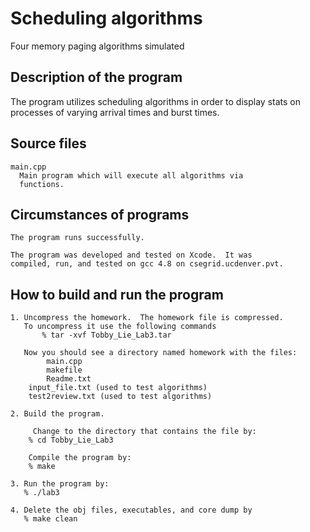 # Scheduling algorithms

Four memory paging algorithms simulated

## Description of the program

The program utilizes scheduling algorithms in order to 
display stats on processes of varying arrival times and
burst times.

## Source files
```
main.cpp
  Main program which will execute all algorithms via 
  functions. 
``` 

## Circumstances of programs
```
The program runs successfully.  

The program was developed and tested on Xcode.  It was 
compiled, run, and tested on gcc 4.8 on csegrid.ucdenver.pvt.
```

##  How to build and run the program
```
1. Uncompress the homework.  The homework file is compressed.  
   To uncompress it use the following commands 
       % tar -xvf Tobby_Lie_Lab3.tar

   Now you should see a directory named homework with the files:
        main.cpp
        makefile
        Readme.txt
	input_file.txt (used to test algorithms)
	test2review.txt	(used to test algorithms)

2. Build the program.

     Change to the directory that contains the file by:
    % cd Tobby_Lie_Lab3

    Compile the program by:
    % make

3. Run the program by:
   % ./lab3

4. Delete the obj files, executables, and core dump by
   % make clean
```
